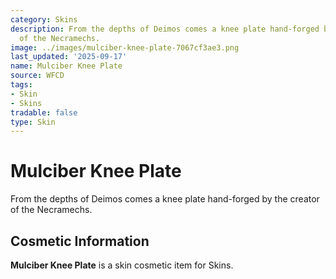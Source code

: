 ```yaml
---
category: Skins
description: From the depths of Deimos comes a knee plate hand-forged by the creator
  of the Necramechs.
image: ../images/mulciber-knee-plate-7067cf3ae3.png
last_updated: '2025-09-17'
name: Mulciber Knee Plate
source: WFCD
tags:
- Skin
- Skins
tradable: false
type: Skin
---
```


# Mulciber Knee Plate

From the depths of Deimos comes a knee plate hand-forged by the creator of the Necramechs.

## Cosmetic Information

**Mulciber Knee Plate** is a skin cosmetic item for Skins.

